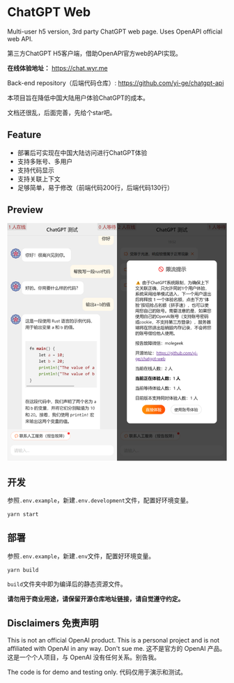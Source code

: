 # ChatGPT Web

Multi-user h5 version, 3rd party ChatGPT web page. Uses OpenAPI official web API.

第三方ChatGPT H5客户端，借助OpenAPI官方web的API实现。

**在线体验地址：** <https://chat.wyr.me>

Back-end repository（后端代码仓库）: <https://github.com/yi-ge/chatgpt-api>

本项目旨在降低中国大陆用户体验ChatGPT的成本。

文档还很乱，后面完善，先给个star吧。

## Feature

- 部署后可实现在中国大陆访问进行ChatGPT体验
- 支持多账号、多用户
- 支持代码显示
- 支持关联上下文
- 足够简单，易于修改（前端代码200行，后端代码130行）

## Preview

![screenshot](screenshot/preview1.jpg)

## 开发

参照`.env.example`，新建`.env.development`文件，配置好环境变量。

```bash
yarn start
```

## 部署

参照`.env.example`，新建`.env`文件，配置好环境变量。

```bash
yarn build
```

`build`文件夹中即为编译后的静态资源文件。

**请勿用于商业用途，请保留开源仓库地址链接，请自觉遵守约定。**

## Disclaimers 免责声明

This is not an official OpenAI product. This is a personal project and is not affiliated with OpenAI in any way. Don't sue me.
这不是官方的 OpenAI 产品。这是一个个人项目，与 OpenAI 没有任何关系。别告我。

The code is for demo and testing only.
代码仅用于演示和测试。
